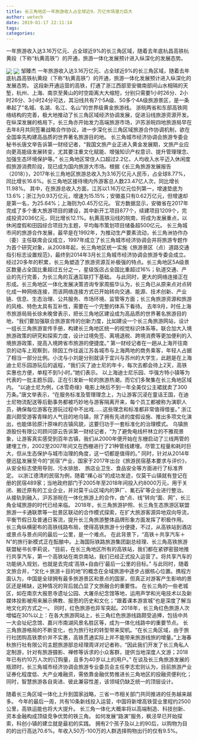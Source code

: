 ```yaml
---
title: 长三角地区一年旅游收入占全球近9，万亿市场潜力巨大
author: wetech
date: 2019-01-17 22:11:14
tags: 
categories: 
---
```

一年旅游收入达3.16万亿元、占全球近9%的长三角区域，随着去年底杭昌高铁杭黄段（下称“杭黄高铁”）的开通，旅游一体化发展预计进入纵深化的发展态势。
<!-- more -->
<img align="center" border="0" src="https://imgcdn.yicai.com/uppics/images/2019/01/9da34edf8455213007b6f5cb1ae1973e.jpg" />
<img align="center" border="0" src="https://imgcdn.yicai.com/uppics/images/2019/01/43e72a925c8fcbe4b7307d3a72fd3c9f.jpg" />
邹臻杰
一年旅游收入达3.16万亿元、占全球近9%的长三角区域，随着去年底杭昌高铁杭黄段（下称“杭黄高铁”）的开通，旅游一体化发展预计进入纵深化的发展态势。
这段新开通运营的高铁，打通了浙江西部至安徽南部间山水相隔的天堑，杭州、上海、南京至黄山的时空距离大大缩短，分别只需要1小时26分、2小时26分、3小时24分可达，其沿线共有7个5A级、50多个4A级旅游景区，是一条串起了“名城、名湖、名江、名山”的世界级黄金旅游线。
浙皖两省和东部高铁网络结构的完善，极大地推动了长三角区域经济协调发展，促进沿线旅游资源开发。在纵深发展的格局下，长三角亦开始发力高端旅游市场，沪苏浙皖四地旅游局早在去年8月共同签署战略合作协议，进一步深化长三角区域旅游合作协调机制，欲在全国率先构建高品质的世界著名旅游目的地。
长三角城市经济协调会旅游专委会秘书长唐文举告诉第一财经记者，“我国文旅产业正进入黄金发展期，文旅产业应向更高能级发展转变，尤其要注重文化赋能、增强知识产权意识、提升管理理念、加强生态环境保护等。”
长三角地区常住人口超过2.2亿，人均收入水平迈入休闲度假旅游消费阶段，现已成为国内旅游大市场。根据《长三角旅游发展报告（2018）》，2017年长三角地区旅游总收入为3.16万亿元人民币，占全球8.77%，同比增长16.6%。长三角地区接待境内外游客总人数23.47亿人次，同比增长11.98%。
其中，在旅游总收入方面，江苏以1.16万亿元位列第一，增速垫底为13.6%；浙江为0.93万亿元，增速为15.15%；安徽虽只有0.62万亿元，但增速却是第一名，为25.64%；上海则为0.45万亿元。
官方数据显示，安徽省在2017年完成了多个重大旅游项目的建设，其中新开工项目877个，续建项目1209个，完成投资2036亿元，同比增长12.1%。杭黄高铁沿线的皖南，将成为发展重点，以休闲度假和田园综合项目为主题，平均每市策划项目储备超500亿元。
长三角城市间的旅游合作发展，最早是在1992年，为推动生产要素流动，长三角洲协作办（委）主任联席会议成立，1997年成立了长三角城市经济协调会并将旅游专题作为首个研究对象，从2008年起，长三角地区统一实施《旅游景区（点）道路交通指引标志设置规范》，最终到2014年3月长三角城市经济协调会旅游专委会成立。
经过20多年的积累，长三角塑造了旅游资源互补极强的特点。长三角地区5A级景区数量占全国比重超过五分之一，星级饭店占全国比重超过16%；轨道交通、产业的先行完善，为长三角的互通互联打下基础。
与此同时，更大的网络连接正在形成。长三角地区一体化发展决策咨询专家周振华认为，长三角已从原来点对点转化成一种网络连接，而该网络连接方式已开始转向交通、能源、技术创新、产业链、信息、生态治理、公共服务、市场环境、监管等方面；长三角旅游资源和旅游的风格、特色太具有互补性，需要在一个完整的体系下看待。
去年9月，时任上海市旅游局局长徐未晚曾表示，把长三角地区建设成为高品质的世界著名旅游目的地，“我们要加强联合旅游宣传的创新力度，比如建设一个长三角旅游网站，设计一组长三角旅游宣传手册，构建长三角地区统一的视觉标识体系等。联合加大入境旅游政策的研究和探索力度，设计过境免签、离境退税、跨境消费等更加便利的入境旅游政策，提高入境跨省市旅游的便捷度。”
第一财经记者在一趟从上海开往南京的动车上观察到，除因工作往返江苏各城市与上海两地的商务乘客，年轻人占据了相当一部分比例。小沈与小刘是分别就读于宜兴与苏州的大学生，此趟是在上海迪士尼乐园游玩后的返程，“我们买了迪士尼的年卡，每次去都会待上2天，高铁实惠也方便，单程不到1小时。”她们表示。
以上海迪士尼乐园、华强方特小镇等为代表的一批主题乐园，正在引发新一轮的旅游热潮，而它们多聚集在长三角地区域内。
“以迪士尼为例，《冰雪奇缘》电影上映后不到一年全美仅公主裙就卖了300万条。”唐文举表示，“在服务标准及管理理念上，为让游客沉浸在童话王国，在迪士尼物流配送等后勤事务都被巧妙地与游客隔离开来，每个员工都被称为演职人员，确保每位游客在游玩过程中不出戏……这些理念和标准都非常值得借鉴。”
浙江嘉兴颇受游客青睐的人气目的地乌镇，除了拥有先进的度假设施、推出多项文化演出，也能体验原汁原味的古镇风貌，这要归功于一套标准化的治理模式。
乌镇旅游股份有限公司顾问邵云告诉第一财经记者，“为了避免电线杆林立的不雅观景象，让游客真实感受到百年古镇，我们从2000年便开始在东栅启动了三线两管的建埋工作，2002至2007年间又在西栅进行了21种管线建埋。尽管工程量和耗时巨大，但从生态保护与城市治理的角度，这一切都是值得的。”
同时，针对从2014年便迅猛发展至今的“民宿”产业，国家于2017年出台《旅游民宿基本要求与评价》，从安全标志使用导则、污水排放、 旅店业卫生、食品安全等方面进行了标准界定。
以浙江德清的民宿为例，随着“裸心谷”的成功发迹，仅莫干山镇就有登记在册的民宿489家；当地政府部门于2005年至2018年间投入约8000万元，用于关闭、搬迁原有的工业企业，并对莫干山区域内的笋厂、氟石矿等企业进行整治。
从接轨到融入，沪苏浙皖在一体化旅游上的合作，由“点、线”转向“面、网”，长三角全域旅游的时代已经来临。
2018年，长三角旅游护照、长三角生态旅游区联盟旅游一卡通联票等一批景区联动的合作模式探索，在扩大旅游客源异地双向导流，平衡节假日及普通日客流，提升长三角旅游整体品牌形象方面发挥了积极作用。
长三角纵横密布的高铁线路布局，使得高铁旅游十分便捷，不过，从高铁站到酒店或景点与景点间的最后一公里，是一个难点。
在此背景下，“高铁＋共享汽车＋N”的旅行新模式正在酝酿中。上海国际铁路旅游集团副总经理、长三角高铁旅游联盟秘书长李莉说，“目前，在长三角地区所有的高铁站，我们都在紧锣密鼓地推行共享汽车，第一个高铁站在南京南站，我们已经正式投入运营了。将共享汽车的功能纳入规划，也就是去完成‘高铁+自由行’最后一公里的目标。”
与此同时，随着文旅合并，“文化＋旅游＋目的地”的概念在全域旅游中逐步占据核心位置。携程方面认为，中国是全球拥有最多旅游景区和景点的国家，但真正对游客产生影响的景区还是稀缺，这种情况的背后就凸显了文旅融合的重要性。
在长三角的一些老城区，如在南京大报恩寺遗址公园、大屠杀纪念馆等地，运用声学和光电技术以及新媒体投影被用来展示佛教、报恩的历史和文化；“跟着课本游宣城”也是深度了解当地文化的方式之一。
同时，红色旅游也异军突起。2018年，长三角红色旅游人次增幅在30%以上：在各大旅游网站上，长三角红色旅游线路颇受追捧，包括中共一大会址纪念馆、嘉兴市南湖风景名胜区等，成为一体化线路中的重要节点。
长三角旅游格局的不断变化，也为旅行社的转型带来契机。“在长三角区域，由于旅行社团购高铁票价并不实惠，高铁贯通实际上并不能带来旅游线旅的增量。”上海春秋旅行社有限公司主题旅游部总经理周详对记者称，“因此我们开发了长三角私人定制游，针对有旅游摄影、禅修等诉求的小众客群，提供当地深度人文游；2018年已有约10万人次的订购量，且多为40岁以上的用户。”
在谈及长三角旅游发展的瓶颈时，长三角城市经济协调会旅游专业委员会主任李志宏则认为，目前旅游产业证券化程度低、大产业难融资，需依靠金融优势推进长三角地区的投融资便利化；同时，智慧旅游各自突进、彼此兼容性差，该领域仍缺乏统一的顶层设计。
 
 
随着长三角区域一体化上升到国家战略，三省一市相关部门共同推进的任务越来越多。
今年的最后一周，共有10条新线投入运营，中国将新增高铁营业里程约2500公里，高铁运能也将大大提升。
长三角一体化大概率将以高端制造、科技创新、资本金融构成顶级竞争优势的铁三角。
如何发展“路演”服务，枫泾早已开始探索，科创小镇的建立就是最初的实践。
拥有2个孩子及以上的90后，以购物为目的的出行高达70.6%。年收入50万-100万的人群选择购物出行的仅有9.5%。
